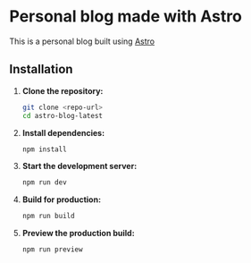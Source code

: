 # Personal blog made with Astro

This is a personal blog built using [Astro](https://astro.build/)

## Installation

1. **Clone the repository:**
	```sh
	git clone <repo-url>
	cd astro-blog-latest
	```

2. **Install dependencies:**
	```sh
	npm install
	```

3. **Start the development server:**
	```sh
	npm run dev
	```

4. **Build for production:**
	```sh
	npm run build
	```

5. **Preview the production build:**
	```sh
	npm run preview
	```